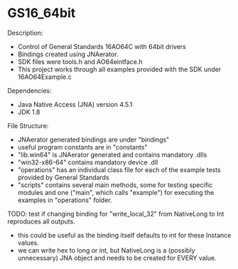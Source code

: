 # GS16_64bit
Description:
- Control of General Standards 16AO64C with 64bit drivers
- Bindings created using JNAerator.
- SDK files were tools.h and AO64eintface.h
- This project works through all examples provided with the SDK under 16AO64Example.c

Dependencies:
- Java Native Access (JNA) version 4.5.1
- JDK 1.8

File Structure:
- JNAerator generated bindings are under "bindings"
- useful program constants are in "constants"
- "lib.win64" is JNAerator generated and contains mandatory .dlls
- "win32-x86-64" contains mandatory device .dll
- "operations" has an individual class file for each of the example tests provided by General Standards
- "scripts" contains several main methods, some for testing specific modules and one ("main", which calls "example") for executing the examples in "operations" folder.

TODO:
test if changing binding for "write_local_32" from NativeLong to Int reproduces all outputs.
- this could be useful as the binding itself defaults to int for these Instance values.
- we can write hex to long or int, but NativeLong is a (possibly unnecessary) JNA object and needs to be created for EVERY value.
